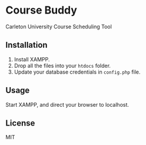 # Course Buddy

Carleton University Course Scheduling Tool

## Installation

1. Install XAMPP.
2. Drop all the files into your `htdocs` folder.
3. Update your database credentials in `config.php` file.


## Usage

Start XAMPP, and direct your browser to localhost.

## License

MIT

